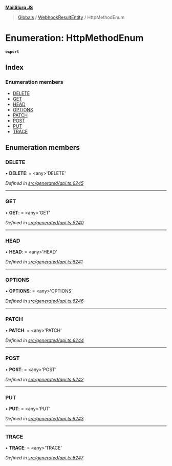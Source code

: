 **[MailSlurp JS](../README.md)**

> [Globals](../README.md) / [WebhookResultEntity](../modules/webhookresultentity.md) / HttpMethodEnum

# Enumeration: HttpMethodEnum

**`export`** 

## Index

### Enumeration members

* [DELETE](webhookresultentity.httpmethodenum.md#delete)
* [GET](webhookresultentity.httpmethodenum.md#get)
* [HEAD](webhookresultentity.httpmethodenum.md#head)
* [OPTIONS](webhookresultentity.httpmethodenum.md#options)
* [PATCH](webhookresultentity.httpmethodenum.md#patch)
* [POST](webhookresultentity.httpmethodenum.md#post)
* [PUT](webhookresultentity.httpmethodenum.md#put)
* [TRACE](webhookresultentity.httpmethodenum.md#trace)

## Enumeration members

### DELETE

•  **DELETE**:  = \<any>'DELETE'

*Defined in [src/generated/api.ts:6245](https://github.com/mailslurp/mailslurp-client/blob/eace919/src/generated/api.ts#L6245)*

___

### GET

•  **GET**:  = \<any>'GET'

*Defined in [src/generated/api.ts:6240](https://github.com/mailslurp/mailslurp-client/blob/eace919/src/generated/api.ts#L6240)*

___

### HEAD

•  **HEAD**:  = \<any>'HEAD'

*Defined in [src/generated/api.ts:6241](https://github.com/mailslurp/mailslurp-client/blob/eace919/src/generated/api.ts#L6241)*

___

### OPTIONS

•  **OPTIONS**:  = \<any>'OPTIONS'

*Defined in [src/generated/api.ts:6246](https://github.com/mailslurp/mailslurp-client/blob/eace919/src/generated/api.ts#L6246)*

___

### PATCH

•  **PATCH**:  = \<any>'PATCH'

*Defined in [src/generated/api.ts:6244](https://github.com/mailslurp/mailslurp-client/blob/eace919/src/generated/api.ts#L6244)*

___

### POST

•  **POST**:  = \<any>'POST'

*Defined in [src/generated/api.ts:6242](https://github.com/mailslurp/mailslurp-client/blob/eace919/src/generated/api.ts#L6242)*

___

### PUT

•  **PUT**:  = \<any>'PUT'

*Defined in [src/generated/api.ts:6243](https://github.com/mailslurp/mailslurp-client/blob/eace919/src/generated/api.ts#L6243)*

___

### TRACE

•  **TRACE**:  = \<any>'TRACE'

*Defined in [src/generated/api.ts:6247](https://github.com/mailslurp/mailslurp-client/blob/eace919/src/generated/api.ts#L6247)*
